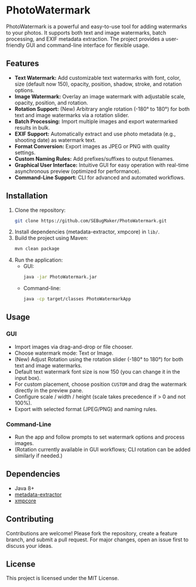 # PhotoWatermark

PhotoWatermark is a powerful and easy-to-use tool for adding watermarks to your photos. It supports both text and image watermarks, batch processing, and EXIF metadata extraction. The project provides a user-friendly GUI and command-line interface for flexible usage.

## Features
- **Text Watermark:** Add customizable text watermarks with font, color, size (default now 150), opacity, position, shadow, stroke, and rotation options.
- **Image Watermark:** Overlay an image watermark with adjustable scale, opacity, position, and rotation.
- **Rotation Support:** (New) Arbitrary angle rotation (-180° to 180°) for both text and image watermarks via a rotation slider.
- **Batch Processing:** Import multiple images and export watermarked results in bulk.
- **EXIF Support:** Automatically extract and use photo metadata (e.g., shooting date) as watermark text.
- **Format Conversion:** Export images as JPEG or PNG with quality settings.
- **Custom Naming Rules:** Add prefixes/suffixes to output filenames.
- **Graphical User Interface:** Intuitive GUI for easy operation with real-time asynchronous preview (optimized for performance).
- **Command-Line Support:** CLI for advanced and automated workflows.

## Installation
1. Clone the repository:
   ```sh
   git clone https://github.com/SEBugMaker/PhotoWatermark.git
   ```
2. Install dependencies (metadata-extractor, xmpcore) in `lib/`.
3. Build the project using Maven:
   ```sh
   mvn clean package
   ```
4. Run the application:
   - GUI:
     ```sh
     java -jar PhotoWatermark.jar
     ```
   - Command-line:
     ```sh
     java -cp target/classes PhotoWatermarkApp
     ```

## Usage
### GUI
- Import images via drag-and-drop or file chooser.
- Choose watermark mode: Text or Image.
- (New) Adjust Rotation using the rotation slider (-180° to 180°) for both text and image watermarks.
- Default text watermark font size is now 150 (you can change it in the input box).
- For custom placement, choose position `CUSTOM` and drag the watermark directly in the preview pane.
- Configure scale / width / height (scale takes precedence if > 0 and not 100%).
- Export with selected format (JPEG/PNG) and naming rules.

### Command-Line
- Run the app and follow prompts to set watermark options and process images.
- (Rotation currently available in GUI workflows; CLI rotation can be added similarly if needed.)

## Dependencies
- Java 8+
- [metadata-extractor](https://github.com/drewnoakes/metadata-extractor)
- [xmpcore](https://github.com/adobe/XMP-Toolkit-SDK)

## Contributing
Contributions are welcome! Please fork the repository, create a feature branch, and submit a pull request. For major changes, open an issue first to discuss your ideas.

## License
This project is licensed under the MIT License.
